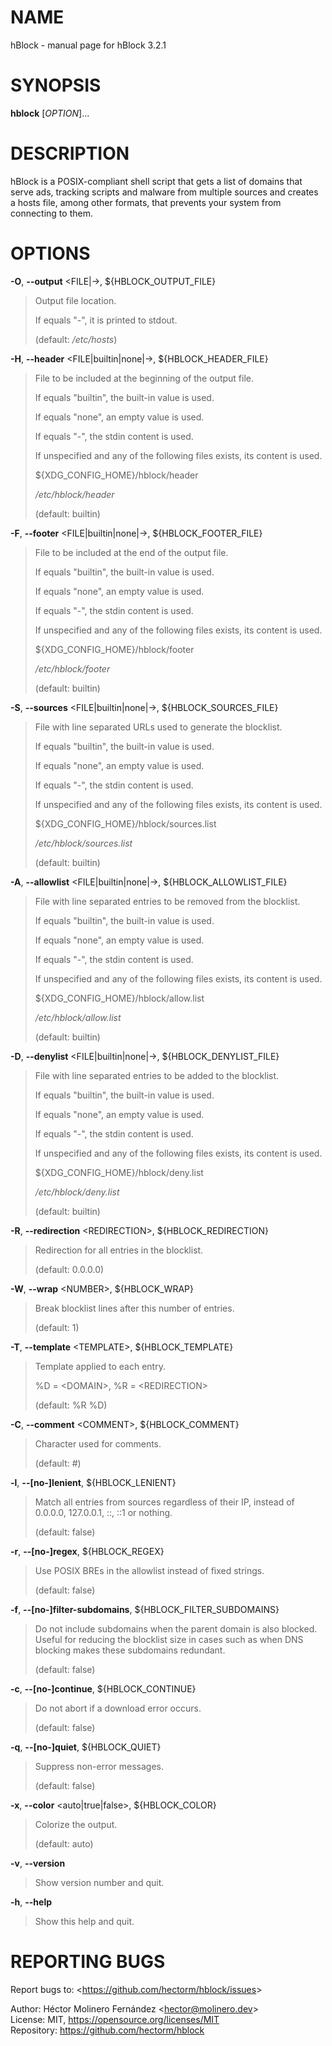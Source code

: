 # NAME

hBlock - manual page for hBlock 3.2.1

# SYNOPSIS

**hblock** \[*OPTION*\]...

# DESCRIPTION

hBlock is a POSIX-compliant shell script that gets a list of domains
that serve ads, tracking scripts and malware from multiple sources and
creates a hosts file, among other formats, that prevents your system
from connecting to them.

# OPTIONS

**-O**, **--output** &lt;FILE\|-&gt;, ${HBLOCK\_OUTPUT\_FILE}

> Output file location.
>
> If equals "-", it is printed to stdout.
>
> (default: */etc/hosts*)

**-H**, **--header** &lt;FILE\|builtin\|none\|-&gt;,
${HBLOCK\_HEADER\_FILE}

> File to be included at the beginning of the output file.
>
> If equals "builtin", the built-in value is used.
>
> If equals "none", an empty value is used.
>
> If equals "-", the stdin content is used.
>
> If unspecified and any of the following files exists, its content is
> used.
>
> ${XDG\_CONFIG\_HOME}/hblock/header
>
> */etc/hblock/header*
>
> (default: builtin)

**-F**, **--footer** &lt;FILE\|builtin\|none\|-&gt;,
${HBLOCK\_FOOTER\_FILE}

> File to be included at the end of the output file.
>
> If equals "builtin", the built-in value is used.
>
> If equals "none", an empty value is used.
>
> If equals "-", the stdin content is used.
>
> If unspecified and any of the following files exists, its content is
> used.
>
> ${XDG\_CONFIG\_HOME}/hblock/footer
>
> */etc/hblock/footer*
>
> (default: builtin)

**-S**, **--sources** &lt;FILE\|builtin\|none\|-&gt;,
${HBLOCK\_SOURCES\_FILE}

> File with line separated URLs used to generate the blocklist.
>
> If equals "builtin", the built-in value is used.
>
> If equals "none", an empty value is used.
>
> If equals "-", the stdin content is used.
>
> If unspecified and any of the following files exists, its content is
> used.
>
> ${XDG\_CONFIG\_HOME}/hblock/sources.list
>
> */etc/hblock/sources.list*
>
> (default: builtin)

**-A**, **--allowlist** &lt;FILE\|builtin\|none\|-&gt;,
${HBLOCK\_ALLOWLIST\_FILE}

> File with line separated entries to be removed from the blocklist.
>
> If equals "builtin", the built-in value is used.
>
> If equals "none", an empty value is used.
>
> If equals "-", the stdin content is used.
>
> If unspecified and any of the following files exists, its content is
> used.
>
> ${XDG\_CONFIG\_HOME}/hblock/allow.list
>
> */etc/hblock/allow.list*
>
> (default: builtin)

**-D**, **--denylist** &lt;FILE\|builtin\|none\|-&gt;,
${HBLOCK\_DENYLIST\_FILE}

> File with line separated entries to be added to the blocklist.
>
> If equals "builtin", the built-in value is used.
>
> If equals "none", an empty value is used.
>
> If equals "-", the stdin content is used.
>
> If unspecified and any of the following files exists, its content is
> used.
>
> ${XDG\_CONFIG\_HOME}/hblock/deny.list
>
> */etc/hblock/deny.list*
>
> (default: builtin)

**-R**, **--redirection** &lt;REDIRECTION&gt;, ${HBLOCK\_REDIRECTION}

> Redirection for all entries in the blocklist.
>
> (default: 0.0.0.0)

**-W**, **--wrap** &lt;NUMBER&gt;, ${HBLOCK\_WRAP}

> Break blocklist lines after this number of entries.
>
> (default: 1)

**-T**, **--template** &lt;TEMPLATE&gt;, ${HBLOCK\_TEMPLATE}

> Template applied to each entry.
>
> %D = &lt;DOMAIN&gt;, %R = &lt;REDIRECTION&gt;
>
> (default: %R %D)

**-C**, **--comment** &lt;COMMENT&gt;, ${HBLOCK\_COMMENT}

> Character used for comments.
>
> (default: \#)

**-l**, **--\[no-\]lenient**, ${HBLOCK\_LENIENT}

> Match all entries from sources regardless of their IP, instead of
> 0.0.0.0, 127.0.0.1, ::, ::1 or nothing.
>
> (default: false)

**-r**, **--\[no-\]regex**, ${HBLOCK\_REGEX}

> Use POSIX BREs in the allowlist instead of fixed strings.
>
> (default: false)

**-f**, **--\[no-\]filter-subdomains**, ${HBLOCK\_FILTER\_SUBDOMAINS}

> Do not include subdomains when the parent domain is also blocked.
> Useful for reducing the blocklist size in cases such as when DNS
> blocking makes these subdomains redundant.
>
> (default: false)

**-c**, **--\[no-\]continue**, ${HBLOCK\_CONTINUE}

> Do not abort if a download error occurs.
>
> (default: false)

**-q**, **--\[no-\]quiet**, ${HBLOCK\_QUIET}

> Suppress non-error messages.
>
> (default: false)

**-x**, **--color** &lt;auto\|true\|false&gt;, ${HBLOCK\_COLOR}

> Colorize the output.
>
> (default: auto)

**-v**, **--version**

> Show version number and quit.

**-h**, **--help**

> Show this help and quit.

# REPORTING BUGS

Report bugs to: &lt;https://github.com/hectorm/hblock/issues&gt;

  
Author: Héctor Molinero Fernández &lt;hector@molinero.dev&gt;  
License: MIT, https://opensource.org/licenses/MIT  
Repository: https://github.com/hectorm/hblock
